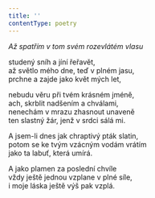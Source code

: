 ```yaml
---
title: ''
contentType: poetry
---
```


<section>

_Až spatřím v tom svém rozevlátém vlasu_

studený sníh a jíní řeřavět,  
až světlo mého dne, teď v plném jasu,  
prchne a zajde jako květ mých let,

</section>

<section>

nebudu věru při tvém krásném jméně,  
ach, skrblit nadšením a chválami,  
nenechám v mrazu zhasnout unaveně  
ten slastný žár, jenž v srdci sálá mi.

</section>

<section>

A jsem-li dnes jak chraptivý pták slatin,  
potom se ke tvým vzácným vodám vrátím  
jako ta labuť, která umírá.

</section>

<section>

A jako plamen za poslední chvíle  
vždy ještě jednou vzplane v plné síle,  
i moje láska ještě výš pak vzplá.

</section>
